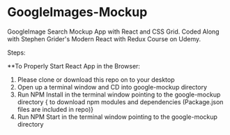 # GoogleImages-Mockup
GoogleImage Search Mockup App with React and CSS Grid. Coded Along with Stephen Grider's Modern React with Redux Course on Udemy.

Steps:

**To Properly Start React App in the Browser:

1. Please clone or download this repo on to your desktop
2. Open up a terminal window and CD into google-mockup directory 
3. Run NPM Install in the terminal window pointing to the google-mockup directory { to download npm modules and dependencies (Package.json files are included in repo)}
4. Run NPM Start in the terminal window pointing to the google-mockup directory
